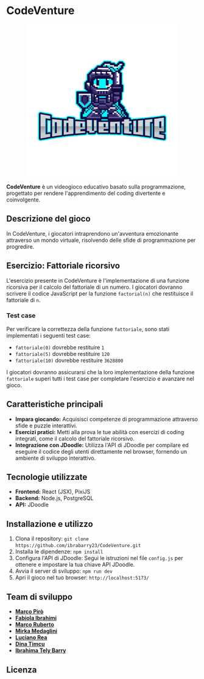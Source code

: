 # CodeVenture

<div style="text-align:center;">
  <img src="logo.png" alt="Logo CodeVenture" width="400">
</div>

**CodeVenture** è un videogioco educativo basato sulla programmazione, progettato per rendere l'apprendimento del coding divertente e coinvolgente. 

## Descrizione del gioco

In CodeVenture, i giocatori intraprendono un'avventura emozionante attraverso un mondo virtuale, risolvendo delle sfide di programmazione per progredire.  
## Esercizio: Fattoriale ricorsivo

L'esercizio presente  in CodeVenture è l'implementazione di una funzione ricorsiva per il calcolo del fattoriale di un numero. I giocatori dovranno scrivere il codice JavaScript per la funzione `factorial(n)` che restituisce il fattoriale di `n`.

### Test case

Per verificare la correttezza della funzione `fattoriale`, sono stati implementati i seguenti test case:

* `fattoriale(0)` dovrebbe restituire `1`
* `fattoriale(5)` dovrebbe restituire `120`
* `fattoriale(10)` dovrebbe restituire `3628800`

I giocatori dovranno assicurarsi che la loro implementazione della funzione `fattoriale` superi tutti i test case per completare l'esercizio e avanzare nel gioco.

## Caratteristiche principali

* **Impara giocando:** Acquisisci competenze di programmazione attraverso sfide e puzzle interattivi.
* **Esercizi pratici:** Metti alla prova le tue abilità con esercizi di coding integrati, come il calcolo del fattoriale ricorsivo.
* **Integrazione con JDoodle:** Utilizza l'API di JDoodle per compilare ed eseguire il codice degli utenti direttamente nel browser, fornendo un ambiente di sviluppo interattivo.


## Tecnologie utilizzate

* **Frontend:** React (JSX), PixiJS
* **Backend:** Node.js, PostgreSQL
* **API:** JDoodle

## Installazione e utilizzo

1. Clona il repository: `git clone https://github.com/ibrabarry23/CodeVenture.git`
2. Installa le dipendenze: `npm install`
3. Configura l'API di JDoodle: Segui le istruzioni nel file `config.js` per ottenere e impostare la tua chiave API JDoodle.
4. Avvia il server di sviluppo: `npm run dev`
5. Apri il gioco nel tuo browser: `http://localhost:5173/`


## Team di sviluppo

- [**Marco Pirò**](https://github.com/marcopiro91)
- [**Fabiola Ibrahimi**](https://github.com/FabiIb)
- [ **Marco Ruberto**](https://github.com/rubertomarco48)
- [**Mirka Medaglini** ](https://github.com/ibrabarry23/CodeVenture/tree/main)
- [**Luciano Rea**](https://github.com/Camrotez)
- [**Dina Timcu** ](https://github.com/dinasaura)
- [**Ibrahima Tely Barry**](https://github.com/ibrabarry23)

## Licenza

